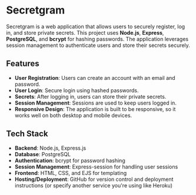 # Secretgram

Secretgram is a web application that allows users to securely register, log in, and store private secrets. This project uses **Node.js**, **Express**, **PostgreSQL**, and **bcrypt** for hashing passwords. The application leverages session management to authenticate users and store their secrets securely.

## Features

- **User Registration**: Users can create an account with an email and password.
- **User Login**: Secure login using hashed passwords.
- **Secrets**: After logging in, users can store their private secrets.
- **Session Management**: Sessions are used to keep users logged in.
- **Responsive Design**: The application is built to be responsive, so it works well on both desktop and mobile devices.

## Tech Stack

- **Backend**: Node.js, Express.js
- **Database**: PostgreSQL
- **Authentication**: bcrypt for password hashing
- **Session Management**: Express-session for handling user sessions
- **Frontend**: HTML, CSS, and EJS for templating
- **Hosting/Deployment**: GitHub for version control and deployment instructions (or specify another service you're using like Heroku)

